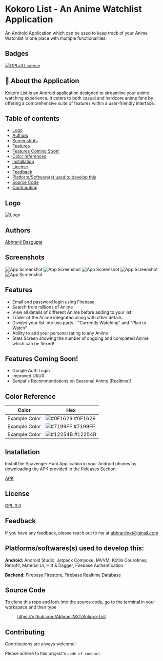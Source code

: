 # Kokoro List - An Anime Watchlist Application

An Android Application which can be used to keep track of your Anime Watchlist in one place with multiple functionalities.

## Badges

[![GPLv3 License](https://img.shields.io/badge/License-GPL%20v3-yellow.svg)](https://www.gnu.org/licenses/gpl-3.0.en.html)


## 🚀 About the Application

Kokoro List is an Android application designed to streamline your anime watching experience. It caters to both casual and hardcore anime fans by offering a comprehensive suite of features within a user-friendly interface.

## Table of contents
- [Logo](https://github.com/AbhranilNXT/Kokoro-List?tab=readme-ov-file#logo)
- [Authors](https://github.com/AbhranilNXT/Kokoro-List?tab=readme-ov-file#authors)
- [Screenshots](https://github.com/AbhranilNXT/Kokoro-List?tab=readme-ov-file#screenshots)
- [Features](https://github.com/AbhranilNXT/Kokoro-List?tab=readme-ov-file#features)
- [Features Coming Soon!](https://github.com/AbhranilNXT/Kokoro-List?tab=readme-ov-file#features-coming-soon)
- [Color references](https://github.com/AbhranilNXT/Kokoro-List?tab=readme-ov-file#color-reference)
- [Installation](https://github.com/AbhranilNXT/Kokoro-List?tab=readme-ov-file#installation)
- [License](https://github.com/AbhranilNXT/Kokoro-List?tab=readme-ov-file#license)
- [Feedback](https://github.com/AbhranilNXT/Kokoro-List?tab=readme-ov-file#feedback)
- [Platform/Software(s) used to develop this](https://github.com/AbhranilNXT/Kokoro-List?tab=readme-ov-file#platformssoftwares-used-to-develop-this)
- [Source Code](https://github.com/AbhranilNXT/Kokoro-List?tab=readme-ov-file#source-code)
- [Contributing](https://github.com/AbhranilNXT/Kokoro-List?tab=readme-ov-file#contributing)


## Logo

![Logo](https://i.postimg.cc/KzZbY4wc/Anime-App-Logo.png)


## Authors

[Abhranil Dasgupta](https://github.com/AbhranilNXT)


## Screenshots

![App Screenshot](https://i.postimg.cc/yxWbp6pq/image1.jpg)
![App Screenshot](https://i.postimg.cc/SQ9Ktz43/image2.jpg)
![App Screenshot](https://i.postimg.cc/zXPPb3bD/image3.jpg)
![App Screenshot](https://i.postimg.cc/52YKw1LB/image4.jpg)
![App Screenshot](https://i.postimg.cc/Jnqp1hCL/image5.jpg)

## Features

- Email and password login using Firebase
- Search from millions of Anime
- View all details of different Anime before adding to your list
- Trailer of the Anime integrated along with other details
- Divides your list into two parts - "Currently Watching" and "Plan to Watch"
- Ability to add your personal rating to any Anime
- Stats Screen showing the number of ongoing and completed Anime which can be flexed!

## Features Coming Soon!

- Google Auth Login
- Improved UI/UX
- Senpai's Recommendations on Seasonal Anime (Realtime)!

## Color Reference

| Color             | Hex                                                                |
| ----------------- | ------------------------------------------------------------------ |
| Example Color | ![#0F1629](https://via.placeholder.com/10/0F1629?text=+) #0F1629 |
| Example Color | ![#7199FF](https://via.placeholder.com/10/7199FF?text=+) #7199FF|
| Example Color | ![#12254B](https://via.placeholder.com/10/12254B?text=+) #12254B |


## Installation

Install the Scavenger Hunt Application in your Android phones by downloading the APK provided in the Releases Section.

[APK](https://github.com/AbhranilNXT/Kokoro-List/releases/download/v1.0.3/Kokoro.List.v1.0.3.apk) 
    
## License

[GPL 3.0](https://github.com/AbhranilNXT/Kokoro-List?tab=GPL-3.0-1-ov-file#)


## Feedback

If you have any feedback, please reach out to me at abhranilnxt@gmail.com


## Platforms/softwares(s) used to develop this:

**Android:** Android Studio, Jetpack Compose, MVVM, Kotlin Courotines, Retrofit, Material UI, Hilt & Dagger, Firebase Authentication

**Backend:** Firebase Firestore, Firebase Realtime Database


## Source Code

To clone this repo and look into the source code, go to the terminal in your workspace and then type

> https://github.com/AbhranilNXT/Kokoro-List


## Contributing

Contributions are always welcome!

Please adhere to this project's `code of conduct`.

